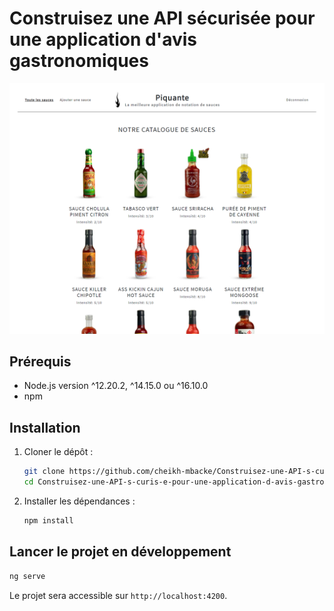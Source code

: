 # Construisez une API sécurisée pour une application d'avis gastronomiques

![Aperçu de l'application](./overview.png)

## Prérequis

* Node.js version ^12.20.2, ^14.15.0 ou ^16.10.0
* npm

## Installation

1. Cloner le dépôt :

   ```bash
   git clone https://github.com/cheikh-mbacke/Construisez-une-API-s-curis-e-pour-une-application-d-avis-gastronomiques_front.git
   cd Construisez-une-API-s-curis-e-pour-une-application-d-avis-gastronomiques_front
   ```

2. Installer les dépendances :

   ```bash
   npm install
   ```

## Lancer le projet en développement

```bash
ng serve
```

Le projet sera accessible sur `http://localhost:4200`.

